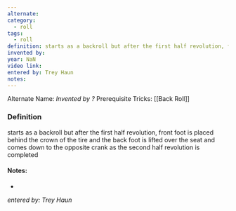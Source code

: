```yaml
---
alternate: 
category:
  - roll
tags:
  - roll
definition: starts as a backroll but after the first half revolution, front foot is placed behind the crown of the tire and the back foot is lifted over the seat and comes down to the opposite crank as the second half revolution is completed
invented by: 
year: NaN
video link: 
entered by: Trey Haun
notes: 
---
```

Alternate Name: 
*Invented by ?*
Prerequisite Tricks: [[Back Roll]]

### Definition
starts as a backroll but after the first half revolution, front foot is placed behind the crown of the tire and the back foot is lifted over the seat and comes down to the opposite crank as the second half revolution is completed


#### Notes:
- 
*entered by: Trey Haun*
